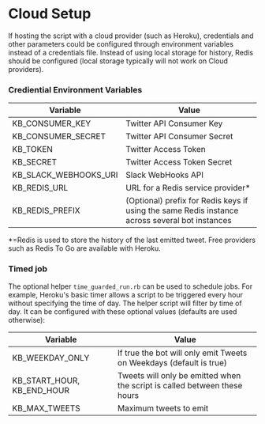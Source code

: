 # Cloud Setup

If hosting the script with a cloud provider (such as Heroku), credentials and other parameters could be configured through environment variables instead of a credentials file. Instead of using local storage for history, Redis should be configured (local storage typically will not work on Cloud providers).

### Crediential Environment Variables

| Variable | Value |
| ------------- | ------------- |
| KB_CONSUMER_KEY | Twitter API Consumer Key  |
| KB_CONSUMER_SECRET | Twitter API Consumer Secret |
| KB_TOKEN | Twitter Access Token |
| KB_SECRET | Twitter Access Token Secret|
| KB_SLACK_WEBHOOKS_URI | Slack WebHooks API |
| KB_REDIS_URL | URL for a Redis service provider* |
| KB_REDIS_PREFIX | (Optional) prefix for Redis keys if using the same Redis instance across several bot instances |

*=Redis is used to store the history of the last emitted tweet. Free providers such as Redis To Go are available with Heroku.

### Timed job

The optional helper `time_guarded_run.rb` can be used to schedule jobs. For example, Heroku's basic timer allows a script to be triggered every hour without specifying the time of day. The helper script will filter by time of day. It can be configured with these optional values (defaults are used otherwise):

| Variable | Value |
| ------------- | ------------- |
| KB_WEEKDAY_ONLY | If true the bot will only emit Tweets on Weekdays (default is true) |
| KB_START_HOUR, KB_END_HOUR | Tweets will only be emitted when the script is called between these hours |
| KB_MAX_TWEETS | Maximum tweets to emit |
